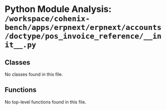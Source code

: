 # Python Module Analysis: `/workspace/cohenix-bench/apps/erpnext/erpnext/accounts/doctype/pos_invoice_reference/__init__.py`

## Classes

No classes found in this file.


## Functions

No top-level functions found in this file.
